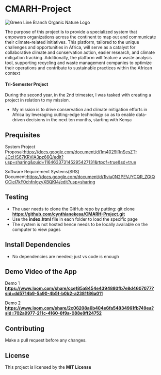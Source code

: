 # CMARH-Project
![Green Line Branch Organic Nature Logo](https://github.com/cynthianekesa/CMARH-Project/assets/95686270/7002e45b-20cc-4d6f-9b99-45a7f3e1ddb8)

The purpose of this project is to provide a specialized system that empowers organizations across the continent to map out and communicate their climate-related initiatives. This platform, tailored to the unique challenges and opportunities in Africa, will serve as a catalyst for collaborative climate and conservation action, easier research, and climate mitigation tracking. Additionally, the platform will feature a waste analysis tool, supporting recycling and waste management companies to optimize their operations and contribute to sustainable practices within the African context

#### Tri-Semester Project
During the second year, in the 2nd trimester, I was tasked with creating a project in relation to my mission.
* My mission is to drive conservation and climate mitigation efforts in Africa by leveraging cutting-edge technology so as to enable data-driven decisions in the next ten months, starting with Kenya

## Prequisites
System Project Proposal:https://docs.google.com/document/d/1m4029lRnSesZT-JCcHS67KRVIA3pz66Q/edit?usp=sharing&ouid=116463373145295427131&rtpof=true&sd=true

Software Requirement Systems(SRS) Document:https://docs.google.com/document/d/1lviu0N2PEVJYCQR_ZGtQCCleI7kF0chfnIgzyXBQKl4/edit?usp=sharing

## Testing
* The user needs to clone the GitHub repo by putting: git clone **https://github.com/cynthianekesa/CMARH-Project.git**
* Use the **index.html** file in each folder to load the specific page
* The system is not hosted hence needs to be locally available on the computer to view pages

## Install Dependencies
* No dependencies are needed; just vs code is enough

## Demo Video of the App
Demo 1
**https://www.loom.com/share/ccef85a8454e4394880fb7e8d4607077?sid=dd5714b9-5a90-4b5f-b0b2-a2381f86a011**

Demo 2
**https://www.loom.com/share/2c06208a6b404e6fa54834961fb749ea?sid=702a9977-211c-4160-8f9a-088e8ff24752**

## Contributing
Make a pull request before any changes.

## License
This project is licensed by the **MIT License**
